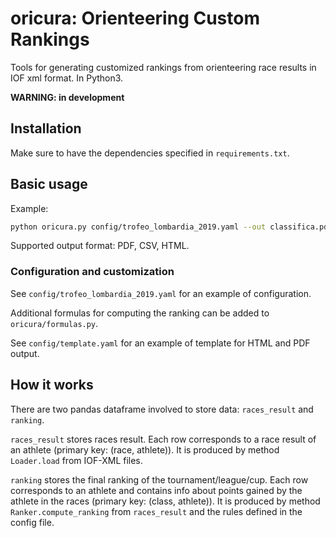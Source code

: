 # oricura: Orienteering Custom Rankings
Tools for generating customized rankings from orienteering race results in IOF xml format.
In Python3.

**WARNING: in development**


## Installation

Make sure to have the dependencies specified in `requirements.txt`.


## Basic usage

Example: 
```bash
python oricura.py config/trofeo_lombardia_2019.yaml --out classifica.pdf
```

Supported output format: PDF, CSV, HTML.


### Configuration and customization

See `config/trofeo_lombardia_2019.yaml` for an example of configuration.

Additional formulas for computing the ranking can be added to `oricura/formulas.py`.

See `config/template.yaml` for an example of template for HTML and PDF output.


## How it works

There are two pandas dataframe involved to store data: `races_result` and `ranking`.

`races_result` stores races result.
Each row corresponds to a race result of an athlete (primary key: (race, athlete)).
It is produced by method `Loader.load` from IOF-XML files.

`ranking` stores the final ranking of the tournament/league/cup.
Each row corresponds to an athlete and contains info about points gained by the athlete in the races (primary key: (class, athlete)).
It is produced by method `Ranker.compute_ranking` from `races_result` and the rules defined in the config file.

